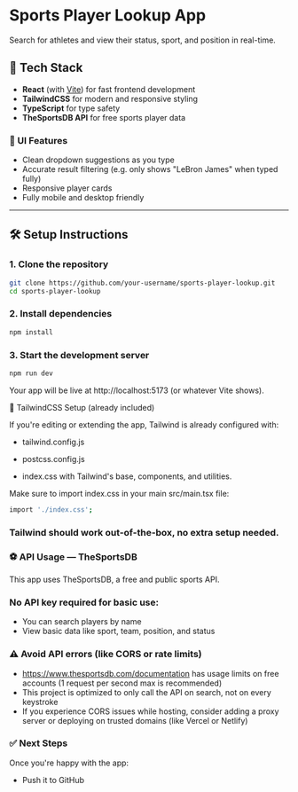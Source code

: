 # Sports Player Lookup App

Search for athletes and view their status, sport, and position in real-time.

## 🚀 Tech Stack
- **React** (with [Vite](https://vitejs.dev)) for fast frontend development
- **TailwindCSS** for modern and responsive styling
- **TypeScript** for type safety
- **TheSportsDB API** for free sports player data

### 📸 UI Features

- Clean dropdown suggestions as you type
- Accurate result filtering (e.g. only shows "LeBron James" when typed fully)
- Responsive player cards
- Fully mobile and desktop friendly

---

## 🛠️ Setup Instructions

### 1. Clone the repository

```bash
git clone https://github.com/your-username/sports-player-lookup.git
cd sports-player-lookup
```
### 2. Install dependencies

```bash
npm install
```

### 3. Start the development server

```bash
npm run dev
```

Your app will be live at http://localhost:5173 (or whatever Vite shows).

🎨 TailwindCSS Setup (already included)

If you're editing or extending the app, Tailwind is already configured with:

- tailwind.config.js

- postcss.config.js

- index.css with Tailwind's base, components, and utilities.

Make sure to import index.css in your main src/main.tsx file:

```bash
import './index.css';
```
### Tailwind should work out-of-the-box, no extra setup needed.

### ⚽ API Usage — TheSportsDB
This app uses TheSportsDB, a free and public sports API.

### No API key required for basic use:

- You can search players by name
- View basic data like sport, team, position, and status

### ⚠️ Avoid API errors (like CORS or rate limits)

- https://www.thesportsdb.com/documentation has usage limits on free accounts (1 request per second max is recommended)
- This project is optimized to only call the API on search, not on every keystroke
- If you experience CORS issues while hosting, consider adding a proxy server or deploying on trusted domains (like Vercel or Netlify)

### ✅ Next Steps

Once you're happy with the app:
- Push it to GitHub
